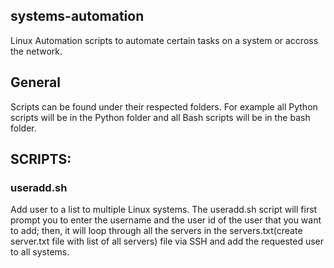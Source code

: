 ## systems-automation
Linux Automation scripts to automate certain tasks on a system or accross the network.

## General
Scripts can be found under their respected folders. For example all Python scripts will be in the Python folder and all Bash scripts will be in the bash folder.

## SCRIPTS:

### useradd.sh
Add user to a list to multiple Linux systems.
The useradd.sh script will first prompt you to enter the username and the user id of the user that you want to add; then, it will loop through all the servers in the servers.txt(create server.txt file with list of all servers) file via SSH and add the requested user to all systems.
